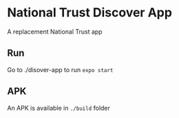# National Trust Discover App
A replacement National Trust app

## Run

Go to ./disover-app to run `expo start`

## APK
An APK is available in `./build` folder